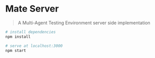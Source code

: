 # Mate Server

> A Multi-Agent Testing Environment server side implementation

``` bash
# install dependencies
npm install

# serve at localhost:3000
npm start
```
